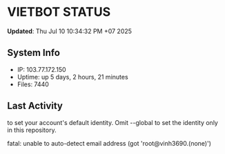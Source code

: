 # VIETBOT STATUS
**Updated**: Thu Jul 10 10:34:32 PM +07 2025

## System Info
- IP: 103.77.172.150
- Uptime: up 5 days, 2 hours, 21 minutes
- Files: 7440

## Last Activity

to set your account's default identity.
Omit --global to set the identity only in this repository.

fatal: unable to auto-detect email address (got 'root@vinh3690.(none)')
